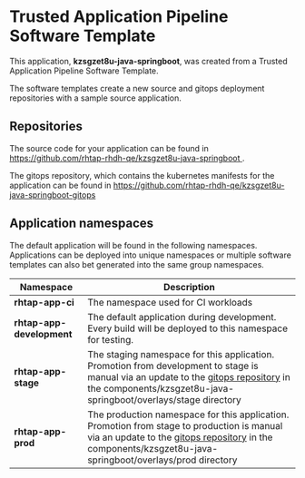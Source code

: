 # Trusted Application Pipeline Software Template

This application, **kzsgzet8u-java-springboot**, was created from a Trusted Application Pipeline Software Template.

The software templates create a new source and gitops deployment repositories with a sample source application. 

## Repositories

The source code for your application can be found in [https://github.com/rhtap-rhdh-qe/kzsgzet8u-java-springboot ](https://github.com/rhtap-rhdh-qe/kzsgzet8u-java-springboot ).
 
The gitops repository, which contains the kubernetes manifests for the application can be found in 
[https://github.com/rhtap-rhdh-qe/kzsgzet8u-java-springboot-gitops ](https://github.com/rhtap-rhdh-qe/kzsgzet8u-java-springboot-gitops ) 

## Application namespaces 

The default application will be found in the following namespaces. Applications can be deployed into unique namespaces or multiple software templates can also bet generated into the same group namespaces.  

|  Namespace   |  Description   |  
| -------- | -------- |
| **rhtap-app-ci** | The namespace used for CI workloads |
| **rhtap-app-development** | The default application during development. Every build will be deployed to this namespace for testing. |
| **rhtap-app-stage** | The staging namespace for this application. Promotion from development to stage is manual via an update to the [gitops repository](https://github.com/rhtap-rhdh-qe/kzsgzet8u-java-springboot-gitops ) in the components/kzsgzet8u-java-springboot/overlays/stage directory |
| **rhtap-app-prod** | The production namespace for this application. Promotion from stage to production is manual via an update to the [gitops repository](https://github.com/rhtap-rhdh-qe/kzsgzet8u-java-springboot-gitops ) in the components/kzsgzet8u-java-springboot/overlays/prod directory |